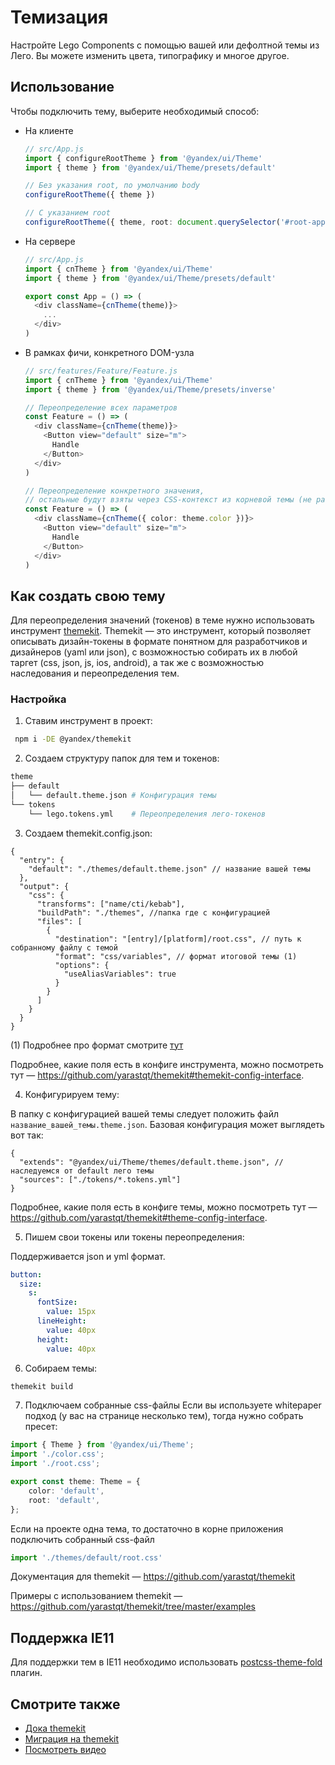 # Темизация

Настройте Lego Components с помощью вашей или дефолтной темы из Лего. Вы можете изменить цвета, типографику и многое другое.

## Использование

Чтобы подключить тему, выберите необходимый способ:

- На клиенте

  ```ts
  // src/App.js
  import { configureRootTheme } from '@yandex/ui/Theme'
  import { theme } from '@yandex/ui/Theme/presets/default'

  // Без указания root, по умолчанию body
  configureRootTheme({ theme })

  // С указанием root
  configureRootTheme({ theme, root: document.querySelector('#root-app') })
  ```

- На сервере

  ```ts
  // src/App.js
  import { cnTheme } from '@yandex/ui/Theme'
  import { theme } from '@yandex/ui/Theme/presets/default'

  export const App = () => (
    <div className={cnTheme(theme)}>
      ...
    </div>
  )
  ```

- В рамках фичи, конкретного DOM-узла

  ```ts
  // src/features/Feature/Feature.js
  import { cnTheme } from '@yandex/ui/Theme'
  import { theme } from '@yandex/ui/Theme/presets/inverse'

  // Переопределение всех параметров
  const Feature = () => (
    <div className={cnTheme(theme)}>
      <Button view="default" size="m">
        Handle
      </Button>
    </div>
  )

  // Переопределение конкретного значения,
  // остальные будут взяты через CSS-контекст из корневой темы (не работает в IE11)
  const Feature = () => (
    <div className={cnTheme({ color: theme.color })}>
      <Button view="default" size="m">
        Handle
      </Button>
    </div>
  )
  ```


## Как создать свою тему

Для переопределения значений (токенов) в теме нужно использовать инструмент [themekit](https://github.com/yarastqt/themekit). Themekit — это инструмент, который позволяет описывать дизайн-токены в формате понятном для разработчиков и дизайнеров (yaml или json), с возможностью собирать их в любой таргет (css, json, js, ios, android), а так же с возможностью наследования и переопределения тем.

### Настройка

1. Ставим инструмент в проект:

```bash
 npm i -DE @yandex/themekit
```
2. Создаем структуру папок для тем и токенов:

```bash
theme
├── default
│   └── default.theme.json # Конфигурация темы
└── tokens
    └── lego.tokens.yml    # Переопределения лего-токенов
```

3. Создаем themekit.config.json:

```json5
{
  "entry": {
    "default": "./themes/default.theme.json" // название вашей темы
  },
  "output": {
    "css": {
      "transforms": ["name/cti/kebab"],
      "buildPath": "./themes", //папка где с конфигурацией
      "files": [
        {
          "destination": "[entry]/[platform]/root.css", // путь к собранному файлу с темой
          "format": "css/variables", // формат итоговой темы (1)
          "options": {
            "useAliasVariables": true
          }
        }
      ]
    }
  }
}
```

(1) Подробнее про формат смотрите [тут](https://amzn.github.io/style-dictionary/#/formats)

Подробнее, какие поля есть в конфиге инструмента, можно посмотреть тут — https://github.com/yarastqt/themekit#themekit-config-interface.

4. Конфигурируем тему:

В папку с конфигурацией вашей темы следует положить файл `название_вашей_темы.theme.json`. Базовая конфигурация может выглядеть вот так:

```json5
{
  "extends": "@yandex/ui/Theme/themes/default.theme.json", // наследуемся от default лего темы
  "sources": ["./tokens/*.tokens.yml"]
}
```

Подробнее, какие поля есть в конфиге темы, можно посмотреть тут — https://github.com/yarastqt/themekit#theme-config-interface.

5. Пишем свои токены или токены переопределения:

Поддерживается json и yml формат.

```yml
button:
  size:
    s:
      fontSize:
        value: 15px
      lineHeight:
        value: 40px
      height:
        value: 40px
```

6. Собираем темы:

```bash
themekit build
```

7. Подключаем собранные css-файлы
Если вы используете whitepaper подход (у вас на странице несколько тем), тогда нужно собрать пресет:

```ts
import { Theme } from '@yandex/ui/Theme';
import './color.css';
import './root.css';

export const theme: Theme = {
    color: 'default',
    root: 'default',
};

```

Если на проекте одна тема, то достаточно в корне приложения подключить собранный css-файл

```ts
import './themes/default/root.css'
```

Документация для themekit — https://github.com/yarastqt/themekit

Примеры с использованием themekit — https://github.com/yarastqt/themekit/tree/master/examples

## Поддержка IE11

Для поддержки тем в IE11 необходимо использовать [postcss-theme-fold](https://github.com/yarastqt/postcss-theme-fold) плагин.

## Смотрите также

- [Дока themekit](https://github.com/yarastqt/themekit)
- [Миграция на themekit](https://nda.ya.ru/t/C2_-83Nw3YasmY)
- [Посмотреть видео](https://nda.ya.ru/t/vxP9SjNZ3Yasmc)
